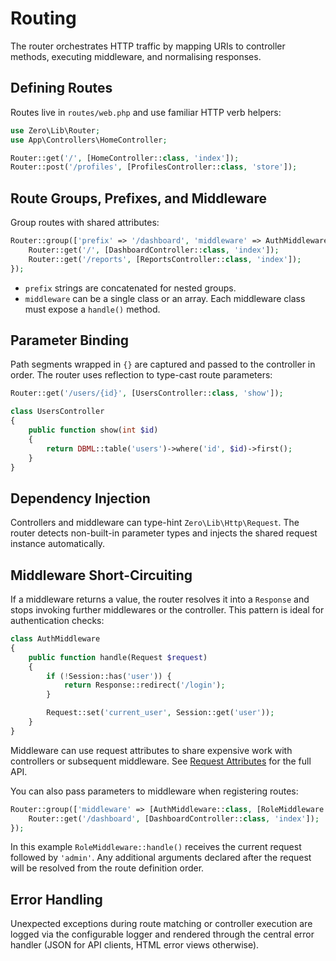 # Routing

The router orchestrates HTTP traffic by mapping URIs to controller methods, executing middleware, and normalising responses.

## Defining Routes

Routes live in `routes/web.php` and use familiar HTTP verb helpers:

```php
use Zero\Lib\Router;
use App\Controllers\HomeController;

Router::get('/', [HomeController::class, 'index']);
Router::post('/profiles', [ProfilesController::class, 'store']);
```

## Route Groups, Prefixes, and Middleware

Group routes with shared attributes:

```php
Router::group(['prefix' => '/dashboard', 'middleware' => AuthMiddleware::class], function () {
    Router::get('/', [DashboardController::class, 'index']);
    Router::get('/reports', [ReportsController::class, 'index']);
});
```

- `prefix` strings are concatenated for nested groups.
- `middleware` can be a single class or an array. Each middleware class must expose a `handle()` method.

## Parameter Binding

Path segments wrapped in `{}` are captured and passed to the controller in order. The router uses reflection to type-cast route parameters:

```php
Router::get('/users/{id}', [UsersController::class, 'show']);
```

```php
class UsersController
{
    public function show(int $id)
    {
        return DBML::table('users')->where('id', $id)->first();
    }
}
```

## Dependency Injection

Controllers and middleware can type-hint `Zero\Lib\Http\Request`. The router detects non-built-in parameter types and injects the shared request instance automatically.

## Middleware Short-Circuiting

If a middleware returns a value, the router resolves it into a `Response` and stops invoking further middlewares or the controller. This pattern is ideal for authentication checks:

```php
class AuthMiddleware
{
    public function handle(Request $request)
    {
        if (!Session::has('user')) {
            return Response::redirect('/login');
        }

        Request::set('current_user', Session::get('user'));
    }
}
```

Middleware can use request attributes to share expensive work with controllers or subsequent middleware. See [Request Attributes](request-response.md#request-attributes) for the full API.

You can also pass parameters to middleware when registering routes:

```php
Router::group(['middleware' => [AuthMiddleware::class, [RoleMiddleware::class, 'admin']]], function () {
    Router::get('/dashboard', [DashboardController::class, 'index']);
});
```

In this example `RoleMiddleware::handle()` receives the current request followed by `'admin'`. Any additional arguments declared after the request will be resolved from the route definition order.

## Error Handling

Unexpected exceptions during route matching or controller execution are logged via the configurable logger and rendered through the central error handler (JSON for API clients, HTML error views otherwise).

